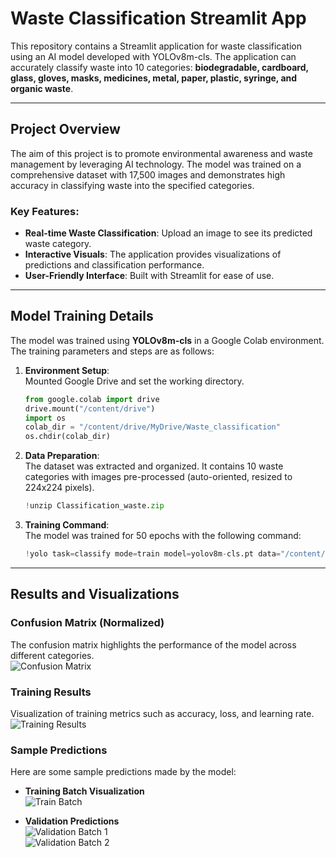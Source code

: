 # Waste Classification Streamlit App

This repository contains a Streamlit application for waste classification using an AI model developed with YOLOv8m-cls. The application can accurately classify waste into 10 categories: **biodegradable, cardboard, glass, gloves, masks, medicines, metal, paper, plastic, syringe, and organic waste**.

---

## Project Overview

The aim of this project is to promote environmental awareness and waste management by leveraging AI technology. The model was trained on a comprehensive dataset with 17,500 images and demonstrates high accuracy in classifying waste into the specified categories.

### Key Features:
- **Real-time Waste Classification**: Upload an image to see its predicted waste category.
- **Interactive Visuals**: The application provides visualizations of predictions and classification performance.
- **User-Friendly Interface**: Built with Streamlit for ease of use.

---

## Model Training Details

The model was trained using **YOLOv8m-cls** in a Google Colab environment. The training parameters and steps are as follows:

1. **Environment Setup**:  
   Mounted Google Drive and set the working directory.  

   ```python
   from google.colab import drive
   drive.mount("/content/drive")
   import os
   colab_dir = "/content/drive/MyDrive/Waste_classification"
   os.chdir(colab_dir)

2. **Data Preparation**:  
   The dataset was extracted and organized. It contains 10 waste categories with images pre-processed (auto-oriented, resized to 224x224 pixels).  

   ```python
   !unzip Classification_waste.zip

3. **Training Command**:  
   The model was trained for 50 epochs with the following command:
   ```python
   !yolo task=classify mode=train model=yolov8m-cls.pt data="/content/drive/MyDrive/Waste_classification/Classification_waste 2/data" epochs=50 imgsz=224

---

## Results and Visualizations

### Confusion Matrix (Normalized)
The confusion matrix highlights the performance of the model across different categories.  
![Confusion Matrix](classify/confusion_matrix.png)

### Training Results
Visualization of training metrics such as accuracy, loss, and learning rate.  
![Training Results](classify/results.png)

### Sample Predictions
Here are some sample predictions made by the model:

- **Training Batch Visualization**  
  ![Train Batch](classify/train_batch1.jpg)

- **Validation Predictions**  
  ![Validation Batch 1](classify/val_batch1_pred.jpg)  
  ![Validation Batch 2](classify/val_batch2_pred.jpg)
